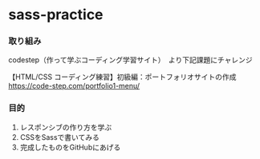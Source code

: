 # sass-practice

### 取り組み
 codestep（作って学ぶコーディング学習サイト）　より下記課題にチャレンジ
 
  【HTML/CSS コーディング練習】初級編：ポートフォリオサイトの作成
  https://code-step.com/portfolio1-menu/

### 目的
  1. レスポンシブの作り方を学ぶ
  2. CSSをSassで書いてみる
  3. 完成したものをGitHubにあげる
